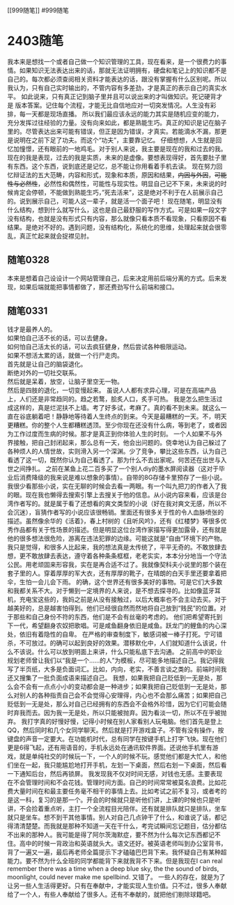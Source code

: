 [[999随笔]]
#999随笔

# 2403随笔

我本来是想找一个或者自己做一个知识管理的工具，现在看来，是一个很费力的事情。如果知识无法表达出来的话，那就无法证明拥有，硬盘和笔记上的知识都不是自己的。每次都必须查阅相关资料才能表达的话，跟没有掌握有什么区别呢。所以我认为，只有自己实时输出的，不管内容有多差劲，才是真正的表示自己的真实水平。
如此说来，只有真正记到脑子里并且可以说出来的才叫做知识。死记硬背才是
版本答案。记住每个流程，才能无比自信地应对一切突发情况。人生没有彩排，每一天都是现场直播。
所以我们最应该永远的能力其实是随机应变的能力，充分发挥过往经验的力量。没有向来如此，都是熟能生巧。真正的知识是记在脑子里的。尽管表达出来可能有错误，但正是因为错误，才真实。若能滴水不漏，那更是说明在之前下足了功夫。而这个“功夫”，主要靠记忆。
仔细想想，人生就是回忆加憧憬，还有眼前的一地鸡毛。对于别人来说，我主要是现在的我和过去的我。现在的我是表现，过去的我是实质，未来的是虚像。要想表现得好，首先要肚子里有东西。这个东西，说到底还是记忆，总不能让你用看着手机去读。
现在努力回忆辩证法的五大范畴，内容和形式，现象和本质，原因和结果，~~内因与外因~~，~~可能性与必然性~~，必然性和偶然性，可能性与现实性。明显自己记不下来，未来说的时候肯定会停顿，不能做到熟能生巧，”死去活来”，这是绝对不利于在人前展示自己的。说到展示自己，可能人这一辈子，就是活一个面子吧！
现在随笔，明显没有什么结构，想到什么就写什么，这也是自己最舒服的写作方式。可是如果一段文字没有结构，也就是没有形式只有内容，那么就像只看本质不看现象，只看原因不看结果。是绝对不好的。遇到问题，没有结构化，系统化的思维，处理起来就会很零乱，真正忙起来就会捉襟见肘。

## 随笔0328

本来是想着自己设设计一个网站管理自己，后来决定用前后端分离的方式。后来发现，如果后端就能把事情都做了，那还费劲写什么前端和接口。

## 随笔0331

钱才是最养人的。  
如果怕自己活不长的话，可以去健身。  
如何怕自己活太长的话，可以去疯狂健身，然后尝试各种极限运动。  
如果不想活太累的话，就做一个行尸走肉。  
首先就是让自己的脑袋退化。  
断绝对外的一切社交联系。  
然后就是呆着，放空，让脑子里空无一物。  
然后是四肢的退化，一切变慢起来。
虽说人人都有求异心理，可是在高端产品上，人们还是非常趋同的。趋之若鹜，脍炙人口，炙手可热。
我是怎么把生活过成这样的，真是烂泥扶不上墙。考了好多试，考麻了。真的看不到未来。就这么一直在谷底躺着吧！静静地等待着人生终点的到来。今天是最糟糕的一天。不，明天更糟糕。你的整个人生都糟糕透顶。至少你现在还没有什么病，等到老了，或者因为工作过度而生病的时候。那才是真正到你体验人生的时刻。
一个人如果不与外界接触，把自己封闭起来，那么总有一天，他会出问题的。侥幸地认为自己躲过了各种烦人的人情世故，实则滑入另一个深渊。少了竞争，攀比这些东西，认为自己看透了这一切，既然你认为自己看透了。那为什么不去出家呢。何苦还在出世与入世之间挣扎。
之前在某鱼上花二百多买了一个别人diy的墨水屏阅读器（这对于毕业后消费降级的我来说是难以想象的事情）。自带的8G存储卡里预存了一些小说。我很少看那些小说，实在无聊的时候会去看一两眼。有一个叫九把刀的作者入了我的眼。现在我也懒得去搜索引擎上去搜关于他的信息。从小说内容来看，应该是台湾作者写的。就是属于看了还想看的爽文类型的小说（好在我对爽文无感，所以不会沉迷），盲猜作者写的小说应该很畅销。里面还有很多关于性的令人血脉喷张的描述。虽然像余华的《活着》，春上村树的《且听风吟》，还有《红楼梦》等很多优秀作品都有关于性场景的描述。但是明显这位台湾作家描写得更加露骨，还有就是他的很多想法很危险，游离在违法犯罪的边缘。可能这就是“自由”环境下的产物。
我只是觉得，和很多人比起来，我的想法真是太传统了，平平无奇的。不敢放肆去想，更不敢放肆去表达，遵守着各种条条框框，老老实实，本本分分地当一个守法公民。用老顽固来形容我，实在是再合适不过了。我就像契科夫小说里的那个装在套子里的人。穿着厚厚的军大衣，还有厚厚的靴子，在晴朗的白天手里还要拿着把伞，生怕一会儿会下雨。
的确，这个世界还有很多美好的事物。可是它们大多数和我都关系不大。对于懒到一定境界的人来说，是不想去探寻的。比如像蓝牙耳机，充电宝这些的，我妈之前是从没有接触过，以后大概率也不会主动去买。对于越美好的，总是越害怕得到。他们已经很自然而然地将自己放到“贱民”的位置。对于那些和自己身份不符的东西，他们是不会有丝毫的考虑的。
他们把希望寄托到下一代，希望翻身农奴把歌唱。可是咸鱼翻身依旧是咸鱼。跃龙门的鲤鱼的内心深处，依旧有着隐性的自卑。
在严格的审查制度下，敏感词被一棒子打死。宁可错杀，不可放过。的确可以起到良好的效果。潜移默化中，人们就知道什么该说，什么不该说。什么可以放到明面上来讲，什么只能私底下去沟通。
之前高中的职业规划老师曾让我们以“我是一个……的人”为模板，尽可能多地描述自己。我记得我写了半页纸，大多是负面词汇。比如，内向，老实，不善言谈之类的。前端时间我还又搜集了一批负面成语来描述自己。
我想，如果我把自己贬低到一无是处，那么会不会有一点点小小的变动都会是一种进步；如果我把自己贬低到一无是处，那么对别人的各种指责自己会不会觉得心安理得，内心也不会那么痛苦；如果把自己贬低到一无是处，那么对自己已经拥有的东西会不会格外珍惜，因为它们可能会随时弃我而去。因为我一无是处，所以只能被抛弃。因为看淡一切，所以不在乎被抛弃。
我打字真的好慢好慢，记得小时候在别人家看别人玩电脑。他们首先是登上QQ，然后同时和几个女同学聊天。然后就是打开游戏盒子。不管有没有操作，按键盘的声音一定要大。在功能机时代，总有同学在按键手机上打字飞快。现在他们更是6得飞起，还有用语音的，手机永远处在通讯软件界面。还说他手机里有游戏，就是单纯社交的时候玩一下，一个人的时候不玩。感觉他们都是大忙人，和他们坐在一起，我只能尴尬地打开手机，左划一下桌面，然后右划一下桌面，然后看一下通知后台，然后再锁屏。
我发现我不仅对时间无感，对钱也无感。主要表现在不会管理时间和不会花钱。管理时间方面。自己的时间常常被莫名浪费。比如花费大量时间在和最主要任务毫不相干的事情上去。比如考试之前不复习，或者考的是这一科，复习的是那一个。开会的时候就只是听他们讲，上课的时候也只是听讲，不会捡着重点听，主打一个全流程目光陪伴。还有就是排队就只是排队，坐车就只是坐车。想不到干其他事情。别人对自己几点钟干了什么，和谁说了话，都记得清清楚楚。而我就是那种不知道一天在干什么，考完试瞬间忘记题目，估分都估不出来的那种人。我可能是得了阿尔茨海默症，要不然为什么每次记东西都记不住。高中的时候一背政治和英语就头大。语文还好。被英语老师叫到办公室背书，背了一遍又一遍，最后再老师全篇提示下才磕磕巴巴背下来。我怀疑自己有某种超能力。要不然为什么全班的同学都能背下来就我背不下来。但是我现在I can real remember there was a time when a deep blue sky, the the sound of birds, moonlight, could never make me spellbind. 又错了。
一些人的存在，就是为了让另一些人生活得更好。只有在奉献中，才能实现人生价值。只不过，很多人奉献给了一个人，有些人奉献给了很多人。还有不奉献的，就把他们剔除球籍吧。